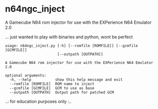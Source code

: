 # n64ngc_inject
A Gamecube N64 rom injector for use with the EXPerience N64 Emulator 2.0

... just wanted to play with binaries and python, wont be perfect

```
usage: n64ngc_inject.py [-h] [--romfile [ROMFILE]] [--gcmfile [GCMFILE]]
                        [--outpath [OUTPATH]]

A Gamecube N64 rom injector for use with the EXPerience N64 Emulator 2.0

optional arguments:
  -h, --help           show this help message and exit
  --romfile [ROMFILE]  ROM name to inject
  --gcmfile [GCMFILE]  GCM to use as base
  --outpath [OUTPATH]  Output path for patched GCM
```

..: for education purposes only :..


